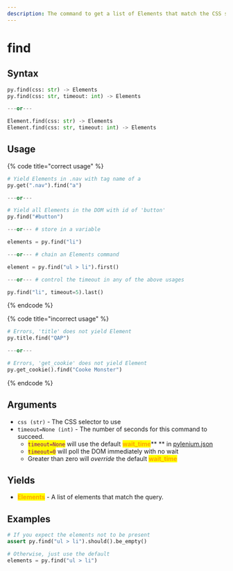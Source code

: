 ```yaml
---
description: The command to get a list of Elements that match the CSS selector.
---
```


# find

## Syntax

```python
py.find(css: str) -> Elements
py.find(css: str, timeout: int) -> Elements

---or---

Element.find(css: str) -> Elements
Element.find(css: str, timeout: int) -> Elements
```

## Usage

{% code title="correct usage" %}
```python
# Yield Elements in .nav with tag name of a
py.get(".nav").find("a")

---or---

# Yield all Elements in the DOM with id of 'button'
py.find("#button")

---or--- # store in a variable

elements = py.find("li")

---or--- # chain an Elements command

element = py.find("ul > li").first()

---or--- # control the timeout in any of the above usages

py.find("li", timeout=5).last()
```
{% endcode %}

{% code title="incorrect usage" %}
```python
# Errors, 'title' does not yield Element
py.title.find("QAP")

---or---

# Errors, 'get_cookie' does not yield Element
py.get_cookie().find("Cooke Monster")
```
{% endcode %}

## Arguments

* `css (str)` - The CSS selector to use
* `timeout=None (int)` - The number of seconds for this command to succeed.
  * <mark style="color:purple;">`timeout=None`</mark> will use the default <mark style="color:orange;">**wait\_time**</mark>** ** in [pylenium.json](../../docs/configuration/pylenium.json.md)
  * <mark style="color:purple;">`timeout=0`</mark> will poll the DOM immediately with no wait
  * Greater than zero will _override_ the default <mark style="color:orange;">**wait\_time**</mark>

## Yields

* <mark style="color:orange;">**Elements**</mark> - A list of elements that match the query.

## Examples

```python
# If you expect the elements not to be present
assert py.find("ul > li").should().be_empty()

# Otherwise, just use the default
elements = py.find("ul > li")
```

